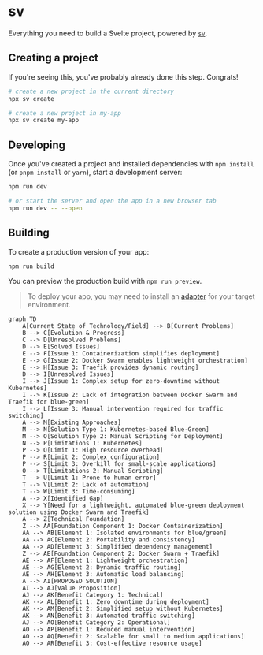 # sv

Everything you need to build a Svelte project, powered by [`sv`](https://github.com/sveltejs/cli).

## Creating a project

If you're seeing this, you've probably already done this step. Congrats!

```bash
# create a new project in the current directory
npx sv create

# create a new project in my-app
npx sv create my-app
```

## Developing

Once you've created a project and installed dependencies with `npm install` (or `pnpm install` or `yarn`), start a development server:

```bash
npm run dev

# or start the server and open the app in a new browser tab
npm run dev -- --open
```

## Building

To create a production version of your app:

```bash
npm run build
```

You can preview the production build with `npm run preview`.

> To deploy your app, you may need to install an [adapter](https://svelte.dev/docs/kit/adapters) for your target environment.

```mermaid
graph TD
    A[Current State of Technology/Field] --> B[Current Problems]
    B --> C[Evolution & Progress]
    C --> D[Unresolved Problems]
    D --> E[Solved Issues]
    E --> F[Issue 1: Containerization simplifies deployment]
    E --> G[Issue 2: Docker Swarm enables lightweight orchestration]
    E --> H[Issue 3: Traefik provides dynamic routing]
    D --> I[Unresolved Issues]
    I --> J[Issue 1: Complex setup for zero-downtime without Kubernetes]
    I --> K[Issue 2: Lack of integration between Docker Swarm and Traefik for blue-green]
    I --> L[Issue 3: Manual intervention required for traffic switching]
    A --> M[Existing Approaches]
    M --> N[Solution Type 1: Kubernetes-based Blue-Green]
    M --> O[Solution Type 2: Manual Scripting for Deployment]
    N --> P[Limitations 1: Kubernetes]
    P --> Q[Limit 1: High resource overhead]
    P --> R[Limit 2: Complex configuration]
    P --> S[Limit 3: Overkill for small-scale applications]
    O --> T[Limitations 2: Manual Scripting]
    T --> U[Limit 1: Prone to human error]
    T --> V[Limit 2: Lack of automation]
    T --> W[Limit 3: Time-consuming]
    A --> X[Identified Gap]
    X --> Y[Need for a lightweight, automated blue-green deployment solution using Docker Swarm and Traefik]
    A --> Z[Technical Foundation]
    Z --> AA[Foundation Component 1: Docker Containerization]
    AA --> AB[Element 1: Isolated environments for blue/green]
    AA --> AC[Element 2: Portability and consistency]
    AA --> AD[Element 3: Simplified dependency management]
    Z --> AE[Foundation Component 2: Docker Swarm + Traefik]
    AE --> AF[Element 1: Lightweight orchestration]
    AE --> AG[Element 2: Dynamic traffic routing]
    AE --> AH[Element 3: Automatic load balancing]
    A --> AI[PROPOSED SOLUTION]
    AI --> AJ[Value Proposition]
    AJ --> AK[Benefit Category 1: Technical]
    AK --> AL[Benefit 1: Zero downtime during deployment]
    AK --> AM[Benefit 2: Simplified setup without Kubernetes]
    AK --> AN[Benefit 3: Automated traffic switching]
    AJ --> AO[Benefit Category 2: Operational]
    AO --> AP[Benefit 1: Reduced manual intervention]
    AO --> AQ[Benefit 2: Scalable for small to medium applications]
    AO --> AR[Benefit 3: Cost-effective resource usage]
```